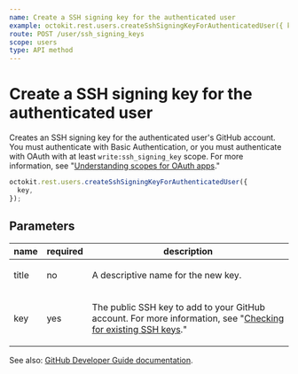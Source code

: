 ```yaml
---
name: Create a SSH signing key for the authenticated user
example: octokit.rest.users.createSshSigningKeyForAuthenticatedUser({ key })
route: POST /user/ssh_signing_keys
scope: users
type: API method
---
```


# Create a SSH signing key for the authenticated user

Creates an SSH signing key for the authenticated user's GitHub account. You must authenticate with Basic Authentication, or you must authenticate with OAuth with at least `write:ssh_signing_key` scope. For more information, see "[Understanding scopes for OAuth apps](https://docs.github.com/apps/building-oauth-apps/understanding-scopes-for-oauth-apps/)."

```js
octokit.rest.users.createSshSigningKeyForAuthenticatedUser({
  key,
});
```

## Parameters

<table>
  <thead>
    <tr>
      <th>name</th>
      <th>required</th>
      <th>description</th>
    </tr>
  </thead>
  <tbody>
    <tr><td>title</td><td>no</td><td>

A descriptive name for the new key.

</td></tr>
<tr><td>key</td><td>yes</td><td>

The public SSH key to add to your GitHub account. For more information, see "[Checking for existing SSH keys](https://docs.github.com/authentication/connecting-to-github-with-ssh/checking-for-existing-ssh-keys)."

</td></tr>
  </tbody>
</table>

See also: [GitHub Developer Guide documentation](https://docs.github.com/rest/users/ssh-signing-keys#create-a-ssh-signing-key-for-the-authenticated-user).
